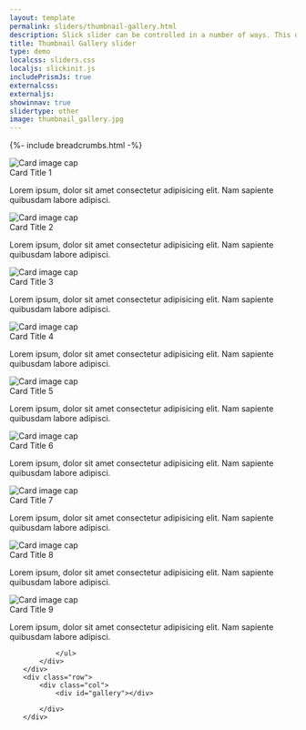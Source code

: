 ```yaml
---
layout: template
permalink: sliders/thumbnail-gallery.html
description: Slick slider can be controlled in a number of ways. This demo takes all of the slides from the slider and builds a gallery type navigation
title: Thumbnail Gallery slider
type: demo
localcss: sliders.css
localjs: slickinit.js
includePrismJs: true
externalcss:
externaljs:
showinnav: true
slidertype: other
image: thumbnail_gallery.jpg
---
```


{%- include breadcrumbs.html -%}


<style>
	.slick-grid .card-body {
		display: none;
	}

	.cdc-gallery-slider .card {
		margin: 0;
	}

	.cdc-gallery-slider {
		margin-bottom: 1rem;
	}
	#list a {
		text-decoration: none!important;
	}
</style>

<div class="container">
	<div class="row">
		<div class="col-8">
			<div class="cdc-card-slider" id="example1">
				<div class="card">
					<img alt="Card image cap" class="card-img-top" src="https://picsum.photos/id/849/700/300">
					<div class="card-body">
						<div class="card-title h4 text-left">
							Card Title 1
						</div>
						<p>Lorem ipsum, dolor sit amet consectetur adipisicing elit. Nam sapiente quibusdam labore adipisci.</p>
					</div>
				</div>
				<div class="card">
					<img alt="Card image cap" class="card-img-top" src="https://picsum.photos/id/820/700/300">
					<div class="card-body">
						<div class="card-title h4 text-left">
							Card Title 2
						</div>
						<p>Lorem ipsum, dolor sit amet consectetur adipisicing elit. Nam sapiente quibusdam labore adipisci.</p>
					</div>
				</div>
				<div class="card">
					<img alt="Card image cap" class="card-img-top" src="https://picsum.photos/id/821/700/300">
					<div class="card-body">
						<div class="card-title h4 text-left">
							Card Title 3
						</div>
						<p>Lorem ipsum, dolor sit amet consectetur adipisicing elit. Nam sapiente quibusdam labore adipisci.</p>
					</div>
				</div>
				<div class="card">
					<img alt="Card image cap" class="card-img-top" src="https://picsum.photos/id/822/700/300">
					<div class="card-body">
						<div class="card-title h4 text-left">
							Card Title 4
						</div>
						<p>Lorem ipsum, dolor sit amet consectetur adipisicing elit. Nam sapiente quibusdam labore adipisci.</p>
					</div>
				</div>
				<div class="card">
					<img alt="Card image cap" class="card-img-top" src="https://picsum.photos/id/813/700/300">
					<div class="card-body">
						<div class="card-title h4 text-left">
							Card Title 5
						</div>
						<p>Lorem ipsum, dolor sit amet consectetur adipisicing elit. Nam sapiente quibusdam labore adipisci.</p>
					</div>
				</div>
				<div class="card">
					<img alt="Card image cap" class="card-img-top" src="https://picsum.photos/id/849/700/300">
					<div class="card-body">
						<div class="card-title h4 text-left">
							Card Title 6
						</div>
						<p>Lorem ipsum, dolor sit amet consectetur adipisicing elit. Nam sapiente quibusdam labore adipisci.</p>
					</div>
				</div>
				<div class="card">
					<img alt="Card image cap" class="card-img-top" src="https://picsum.photos/id/820/700/300">
					<div class="card-body">
						<div class="card-title h4 text-left">
							Card Title 7
						</div>
						<p>Lorem ipsum, dolor sit amet consectetur adipisicing elit. Nam sapiente quibusdam labore adipisci.</p>
					</div>
				</div>
				<div class="card">
					<img alt="Card image cap" class="card-img-top" src="https://picsum.photos/id/821/700/300">
					<div class="card-body">
						<div class="card-title h4 text-left">
							Card Title 8
						</div>
						<p>Lorem ipsum, dolor sit amet consectetur adipisicing elit. Nam sapiente quibusdam labore adipisci.</p>
					</div>
				</div>
				<div class="card">
					<img alt="Card image cap" class="card-img-top" src="https://picsum.photos/id/822/700/300">
					<div class="card-body">
						<div class="card-title h4 text-left">
							Card Title 9
						</div>
						<p>Lorem ipsum, dolor sit amet consectetur adipisicing elit. Nam sapiente quibusdam labore adipisci.</p>
					</div>
				</div>
			</div>
		</div>
		<div class="col-4">
			<ul id="list">

			</ul>
		</div>
	</div>
	<div class="row">
		<div class="col">
			<div id="gallery"></div>

		</div>
	</div>
</div>


<script id="rendered-js">

window.addEventListener( 'DOMContentLoaded', function() {
	( function( $ ) {

		slickInit( '#example1', {
			'sliderType': 'gallery',
			'bodyClass': '',
			'ariaLabel': '',
			'centerMode': false,
			'arrows': false,
			'ariaLabelTarget': 'sliderLabel1',
			'galleryTarget': '#gallery',
			'dots': false,
			'callback': function( slider, defaults, slick ) {
					var grid = $( '<div class="slick-grid row" />' ),
					list = '';

				slider.addClass( 'cdc-gallery-slider' );

				slick.$slides.each( function( i, t ) {
					var $t = $( t );
						img = $t.find( 'img' );

						if( 0 ===  i ) {
							grid.append( '<div class="col-4 mb-3"><a href="#" data-slide="' + i + '" class="card bb-5 bb-primary">' + t.innerHTML + '</a></div>' );
							list += '<li><a href="#" data-slide="'+i+'" class=" bb-5 bb-primary">' + $( t ).find('.card-title').text() + '</a></li>';
						} else {
							grid.append( '<div class="col-4 mb-3"><a href="#" data-slide="' + i + '" class="card">' + t.innerHTML + '</a></div>' );
							list += '<li><a href="#" data-slide="'+i+'">' + $( t ).find('.card-title').text() + '</a></li>';
						}

				} );

				// if ( 'gallery' === defaults.sliderType ) {
				// 	if ( 'undefined' === typeof defaults.galleryTarget ) {
				// 		slider.after( grid );
				// 	} else {
						$( defaults.galleryTarget ).append( grid );
						$( '#list' ).append( list )
				// 	}
				// }

				$( 'a[data-slide]' ).click( function( e ) {
					e.preventDefault();
						var idx = $( this ).data( 'slide' );
						$( 'a[data-slide]' ).removeClass('bb-5 bb-primary' )
					$( 'a[data-slide="'+$( this ).data( 'slide' )+'"]' ).addClass('bb-5 bb-primary')
					slider.slick( 'slickGoTo', idx );
				} );
			},
			'responsive': [
				{ 'breakpoint': 1200, 'settings': { 	'slidesToShow': 1, 	'slidesToScroll': 1 }},
				{ 'breakpoint': 992, 'settings': { 	'slidesToShow': 1, 	'slidesToScroll': 1 }},
				{ 'breakpoint': 768, 'settings': { 	'slidesToShow': 1, 	'slidesToScroll': 1 }},
				{ 'breakpoint': 576, 'settings': { 	'slidesToShow': 1, 	'slidesToScroll': 1 }},
				{ 'breakpoint': 0, 'settings': { 	'slidesToShow': 1, 	'slidesToScroll': 1, 	'centerPadding': '20px' }} ]
		} );

	} )( jQuery );
} );

</script>